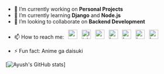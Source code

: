 - 🔭 I’m currently working on **Personal Projects**
- 🌱 I’m currently learning **Django** and **Node.js**
- 👯 I’m looking to collaborate on **Backend Development**
<!-- - 🤔 I’m looking for help with  -->
<!-- - 💬 Ask me about ... -->
- 📫 How to reach me: &nbsp;
  [<img alt="gmail" src="https://upload.wikimedia.org/wikipedia/commons/7/7e/Gmail_icon_%282020%29.svg" height="25"/>](mailto:ayushdas6602@gmail.com) &nbsp;
  [<img alt="linkedin" src="https://image.flaticon.com/icons/png/512/174/174857.png" height="25"/>](https://www.linkedin.com/in/ayush-das/) &nbsp;
  [<img alt="codeforces" src="https://upload.wikimedia.org/wikipedia/commons/thumb/b/b1/Codeforces_logo.svg/2560px-Codeforces_logo.svg.png" height="25"/>](https://codeforces.com/profile/Xero.) &nbsp;
  [<img alt="kaggle" src="https://upload.wikimedia.org/wikipedia/commons/7/7c/Kaggle_logo.png" height="25"/>](https://www.kaggle.com/ayush6602) &nbsp;
  [<img alt="hackerrank" src="https://upload.wikimedia.org/wikipedia/commons/6/65/HackerRank_logo.png" height="25"/>](https://www.hackerrank.com/__XERO__) &nbsp;
  [<img alt="hackerearch" src="https://upload.wikimedia.org/wikipedia/commons/e/e8/HackerEarth_logo.png" height="25"/>](https://www.hackerearth.com/@ayushdas6602) &nbsp;
  [<img alt="hackerearch" src="https://upload.wikimedia.org/wikipedia/en/thumb/7/7b/Codechef%28new%29_logo.svg/1200px-Codechef%28new%29_logo.svg.png" height="25"/>](https://www.codechef.com/users/xero_) &nbsp;
<!-- - 😄 Pronouns: ... -->
- ⚡ Fun fact: Anime ga daisuki

[![Ayush's GitHub stats](https://github-readme-stats.vercel.app/api?username=Ayush6602&count_private=true&show_icons=true)]
